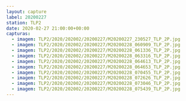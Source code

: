 ```yaml
---
layout: capture
label: 20200227
station: TLP2
date: 2020-02-27 21:00:00+00:00
capturas:
  - imagem: TLP2/2020/202002/20200227/M20200227_230527_TLP_2P.jpg
  - imagem: TLP2/2020/202002/20200227/M20200228_060909_TLP_2P.jpg
  - imagem: TLP2/2020/202002/20200227/M20200228_061336_TLP_2P.jpg
  - imagem: TLP2/2020/202002/20200227/M20200228_063316_TLP_2P.jpg
  - imagem: TLP2/2020/202002/20200227/M20200228_064613_TLP_2P.jpg
  - imagem: TLP2/2020/202002/20200227/M20200228_064653_TLP_2P.jpg
  - imagem: TLP2/2020/202002/20200227/M20200228_070455_TLP_2P.jpg
  - imagem: TLP2/2020/202002/20200227/M20200228_072626_TLP_2P.jpg
  - imagem: TLP2/2020/202002/20200227/M20200228_073046_TLP_2P.jpg
  - imagem: TLP2/2020/202002/20200227/M20200228_075439_TLP_2P.jpg
---
```

